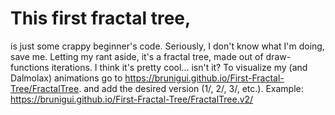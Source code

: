 # This first fractal tree,
is just some crappy beginner's code.
Seriously, I don't know what I'm doing, save me.
Letting my rant aside,
it's a fractal tree, made out of draw-functions iterations.
I think it's pretty cool... isn't it?
To visualize my (and Dalmolax) animations go to https://brunigui.github.io/First-Fractal-Tree/FractalTree. and add the desired version (1/, 2/, 3/, etc.).
Example: https://brunigui.github.io/First-Fractal-Tree/FractalTree.v2/
